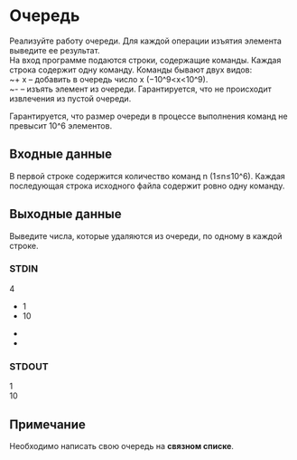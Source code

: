 # Очередь
Реализуйте работу очереди. Для каждой операции изъятия элемента выведите ее результат.  
На вход программе подаются строки, содержащие команды. Каждая строка содержит одну команду. Команды бывают двух видов:  
~+ x – добавить в очередь число x (−10^9<x<10^9).  
~- – изъять элемент из очереди. Гарантируется, что не происходит извлечения из пустой очереди.  

Гарантируется, что размер очереди в процессе выполнения команд не превысит 10^6 элементов.

## Входные данные
В первой строке содержится количество команд n (1≤n≤10^6). Каждая последующая строка исходного файла содержит ровно одну команду.

## Выходные данные
Выведите числа, которые удаляются из очереди, по одному в каждой строке.

### STDIN
4  
+ 1  
+ 10  
-  
-

### STDOUT
1  
10

## Примечание
Необходимо написать свою очередь на __связном списке__.
